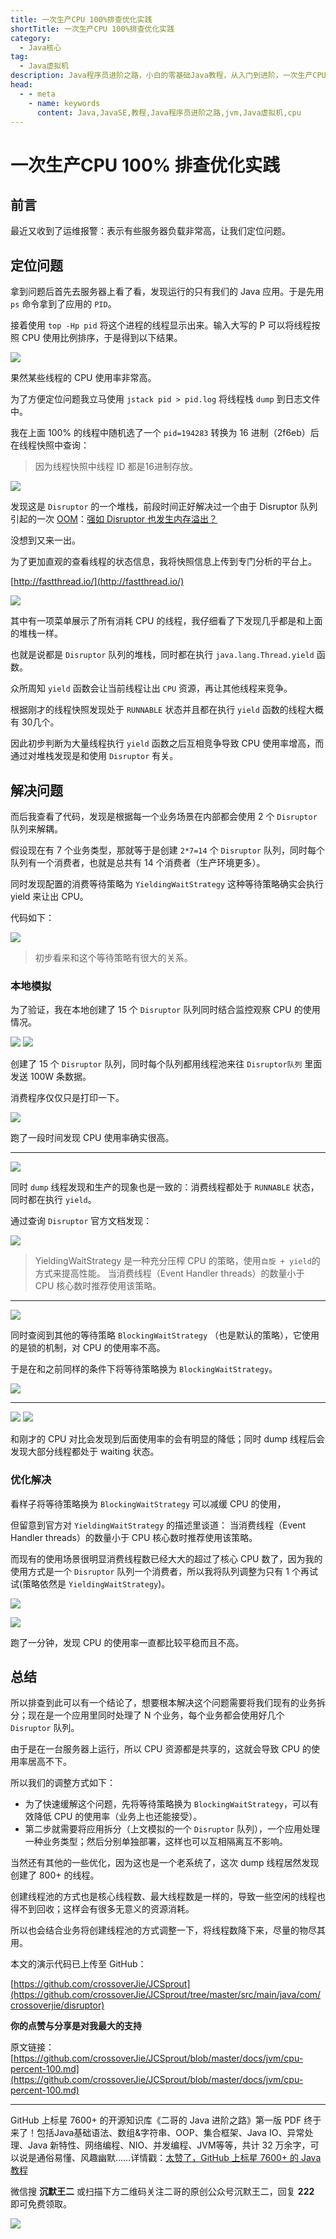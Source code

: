 ```yaml
---
title: 一次生产CPU 100%排查优化实践
shortTitle: 一次生产CPU 100%排查优化实践
category:
  - Java核心
tag:
  - Java虚拟机
description: Java程序员进阶之路，小白的零基础Java教程，从入门到进阶，一次生产CPU 100% 排查优化实践
head:
  - - meta
    - name: keywords
      content: Java,JavaSE,教程,Java程序员进阶之路,jvm,Java虚拟机,cpu
---
```


# 一次生产CPU 100% 排查优化实践

## 前言

最近又收到了运维报警：表示有些服务器负载非常高，让我们定位问题。


## 定位问题

拿到问题后首先去服务器上看了看，发现运行的只有我们的 Java 应用。于是先用 `ps` 命令拿到了应用的 `PID`。

接着使用 `top -Hp pid` 将这个进程的线程显示出来。输入大写的 P 可以将线程按照 CPU 使用比例排序，于是得到以下结果。

![](https://cdn.tobebetterjavaer.com/tobebetterjavaer/images/jvm/cpu-percent-100-e9b35104-fce9-40ea-ae91-8bbb7fd8aa96.jpg)

果然某些线程的 CPU 使用率非常高。


为了方便定位问题我立马使用 `jstack pid > pid.log` 将线程栈 `dump` 到日志文件中。

我在上面 100% 的线程中随机选了一个 `pid=194283` 转换为 16 进制（2f6eb）后在线程快照中查询：

> 因为线程快照中线程 ID 都是16进制存放。

![](https://cdn.tobebetterjavaer.com/tobebetterjavaer/images/jvm/cpu-percent-100-f8b051d5-f28d-481e-a0b2-e97151797e3b.jpg)

发现这是 `Disruptor` 的一个堆栈，前段时间正好解决过一个由于 Disruptor 队列引起的一次 [OOM]()：[强如 Disruptor 也发生内存溢出？](https://crossoverjie.top/2018/08/29/java-senior/OOM-Disruptor/)

没想到又来一出。

为了更加直观的查看线程的状态信息，我将快照信息上传到专门分析的平台上。

[http://fastthread.io/](http://fastthread.io/)

![](https://cdn.tobebetterjavaer.com/tobebetterjavaer/images/jvm/cpu-percent-100-d6c9bc1c-9600-47f2-9ff1-d0c9bd8ef849.jpg)

其中有一项菜单展示了所有消耗 CPU 的线程，我仔细看了下发现几乎都是和上面的堆栈一样。

也就是说都是 `Disruptor` 队列的堆栈，同时都在执行 `java.lang.Thread.yield` 函数。

众所周知 `yield` 函数会让当前线程让出 `CPU` 资源，再让其他线程来竞争。

根据刚才的线程快照发现处于 `RUNNABLE` 状态并且都在执行 `yield` 函数的线程大概有 30几个。

因此初步判断为大量线程执行 `yield` 函数之后互相竞争导致 CPU 使用率增高，而通过对堆栈发现是和使用 `Disruptor` 有关。

## 解决问题

而后我查看了代码，发现是根据每一个业务场景在内部都会使用 2 个 `Disruptor` 队列来解耦。

假设现在有 7 个业务类型，那就等于是创建 `2*7=14` 个 `Disruptor` 队列，同时每个队列有一个消费者，也就是总共有 14 个消费者（生产环境更多）。

同时发现配置的消费等待策略为 `YieldingWaitStrategy` 这种等待策略确实会执行 yield 来让出 CPU。

代码如下：

![](https://cdn.tobebetterjavaer.com/tobebetterjavaer/images/jvm/cpu-percent-100-49840c0d-2c10-4bcb-80c6-1df7553ddb6c.jpg)

> 初步看来和这个等待策略有很大的关系。

### 本地模拟

为了验证，我在本地创建了 15 个 `Disruptor` 队列同时结合监控观察 CPU 的使用情况。

![](https://cdn.tobebetterjavaer.com/tobebetterjavaer/images/jvm/cpu-percent-100-7f3b2fa6-6505-4b67-9f42-0170a236832b.jpg)
![](https://cdn.tobebetterjavaer.com/tobebetterjavaer/images/jvm/cpu-percent-100-d597089d-54e0-49ef-a0f9-41798e84de48.jpg)

创建了 15 个 `Disruptor` 队列，同时每个队列都用线程池来往 `Disruptor队列` 里面发送 100W 条数据。

消费程序仅仅只是打印一下。

![](https://cdn.tobebetterjavaer.com/tobebetterjavaer/images/jvm/cpu-percent-100-97b88b4d-2d81-47ab-9beb-830ac122c282.jpg)

跑了一段时间发现 CPU 使用率确实很高。

---

![](https://cdn.tobebetterjavaer.com/tobebetterjavaer/images/jvm/cpu-percent-100-c0ee1da2-29af-4581-b0d8-97f6250401e7.jpg)

同时 `dump` 线程发现和生产的现象也是一致的：消费线程都处于 `RUNNABLE` 状态，同时都在执行 `yield`。

通过查询 `Disruptor` 官方文档发现：

![](https://cdn.tobebetterjavaer.com/tobebetterjavaer/images/jvm/cpu-percent-100-de904a90-8b59-4333-82f5-9ec94a6525a0.jpg)

> YieldingWaitStrategy 是一种充分压榨 CPU 的策略，使用`自旋 + yield`的方式来提高性能。
> 当消费线程（Event Handler threads）的数量小于 CPU 核心数时推荐使用该策略。

---

![](https://cdn.tobebetterjavaer.com/tobebetterjavaer/images/jvm/cpu-percent-100-3faf6f7e-0d2c-4cfe-8e3a-07e15601485d.jpg)

同时查阅到其他的等待策略 `BlockingWaitStrategy` （也是默认的策略），它使用的是锁的机制，对 CPU 的使用率不高。

于是在和之前同样的条件下将等待策略换为 `BlockingWaitStrategy`。

![](https://cdn.tobebetterjavaer.com/tobebetterjavaer/images/jvm/cpu-percent-100-12912ce3-a702-4bb2-a19b-816c22f7d43a.jpg)

---

![](https://cdn.tobebetterjavaer.com/tobebetterjavaer/images/jvm/cpu-percent-100-b4aad83e-af9d-48fc-bcd0-ad2a42588179.jpg)
![](https://cdn.tobebetterjavaer.com/tobebetterjavaer/images/jvm/cpu-percent-100-56dc1513-8f10-422f-bb2a-ae5dcfb8413f.jpg)

和刚才的 CPU 对比会发现到后面使用率的会有明显的降低；同时 dump 线程后会发现大部分线程都处于 waiting 状态。


### 优化解决

看样子将等待策略换为 `BlockingWaitStrategy` 可以减缓 CPU 的使用，

但留意到官方对 `YieldingWaitStrategy` 的描述里谈道：
当消费线程（Event Handler threads）的数量小于 CPU 核心数时推荐使用该策略。

而现有的使用场景很明显消费线程数已经大大的超过了核心 CPU 数了，因为我的使用方式是一个 `Disruptor` 队列一个消费者，所以我将队列调整为只有 1 个再试试(策略依然是 `YieldingWaitStrategy`)。

![](https://cdn.tobebetterjavaer.com/tobebetterjavaer/images/jvm/cpu-percent-100-b1cbc2c2-828a-46e8-ba14-86cd0fa660c6.jpg)

![](https://cdn.tobebetterjavaer.com/tobebetterjavaer/images/jvm/cpu-percent-100-f8fb7682-a61a-407d-923c-890a16bce109.jpg)

跑了一分钟，发现 CPU 的使用率一直都比较平稳而且不高。

## 总结

所以排查到此可以有一个结论了，想要根本解决这个问题需要将我们现有的业务拆分；现在是一个应用里同时处理了 N 个业务，每个业务都会使用好几个 `Disruptor` 队列。

由于是在一台服务器上运行，所以 CPU 资源都是共享的，这就会导致 CPU 的使用率居高不下。

所以我们的调整方式如下：

- 为了快速缓解这个问题，先将等待策略换为 `BlockingWaitStrategy`，可以有效降低 CPU 的使用率（业务上也还能接受）。
- 第二步就需要将应用拆分（上文模拟的一个 `Disruptor` 队列），一个应用处理一种业务类型；然后分别单独部署，这样也可以互相隔离互不影响。

当然还有其他的一些优化，因为这也是一个老系统了，这次 dump 线程居然发现创建了 800+ 的线程。

创建线程池的方式也是核心线程数、最大线程数是一样的，导致一些空闲的线程也得不到回收；这样会有很多无意义的资源消耗。

所以也会结合业务将创建线程池的方式调整一下，将线程数降下来，尽量的物尽其用。


本文的演示代码已上传至 GitHub：

[https://github.com/crossoverJie/JCSprout](https://github.com/crossoverJie/JCSprout/tree/master/src/main/java/com/crossoverjie/disruptor)

**你的点赞与分享是对我最大的支持**

原文链接：[https://github.com/crossoverJie/JCSprout/blob/master/docs/jvm/cpu-percent-100.md](https://github.com/crossoverJie/JCSprout/blob/master/docs/jvm/cpu-percent-100.md)

----

GitHub 上标星 7600+ 的开源知识库《二哥的 Java 进阶之路》第一版 PDF 终于来了！包括Java基础语法、数组&字符串、OOP、集合框架、Java IO、异常处理、Java 新特性、网络编程、NIO、并发编程、JVM等等，共计 32 万余字，可以说是通俗易懂、风趣幽默……详情戳：[太赞了，GitHub 上标星 7600+ 的 Java 教程](https://tobebetterjavaer.com/overview/)


微信搜 **沉默王二** 或扫描下方二维码关注二哥的原创公众号沉默王二，回复 **222** 即可免费领取。

![](https://cdn.tobebetterjavaer.com/tobebetterjavaer/images/gongzhonghao.png)
